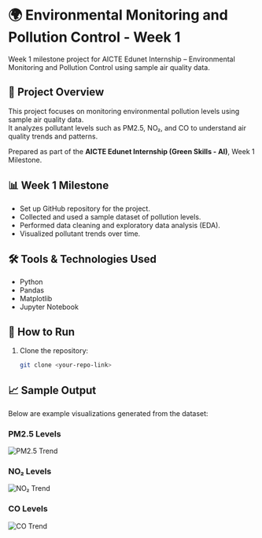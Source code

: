 # 🌍 Environmental Monitoring and Pollution Control - Week 1
Week 1 milestone project for AICTE Edunet Internship – Environmental Monitoring and Pollution Control using sample air quality data.

## 📌 Project Overview
This project focuses on monitoring environmental pollution levels using sample air quality data.  
It analyzes pollutant levels such as PM2.5, NO₂, and CO to understand air quality trends and patterns.  

Prepared as part of the **AICTE Edunet Internship (Green Skills - AI)**, Week 1 Milestone.


## 📊 Week 1 Milestone
- Set up GitHub repository for the project.  
- Collected and used a sample dataset of pollution levels.  
- Performed data cleaning and exploratory data analysis (EDA).  
- Visualized pollutant trends over time.  


## 🛠️ Tools & Technologies Used
- Python  
- Pandas  
- Matplotlib  
- Jupyter Notebook  


## 🚀 How to Run
1. Clone the repository:  
   ```bash
   git clone <your-repo-link>

   
## 📈 Sample Output

Below are example visualizations generated from the dataset:

### PM2.5 Levels
![PM2.5 Trend](images/pm25_trend.png)

### NO₂ Levels
![NO₂ Trend](images/no2_trend.png)

### CO Levels
![CO Trend](images/co_trend.png)

